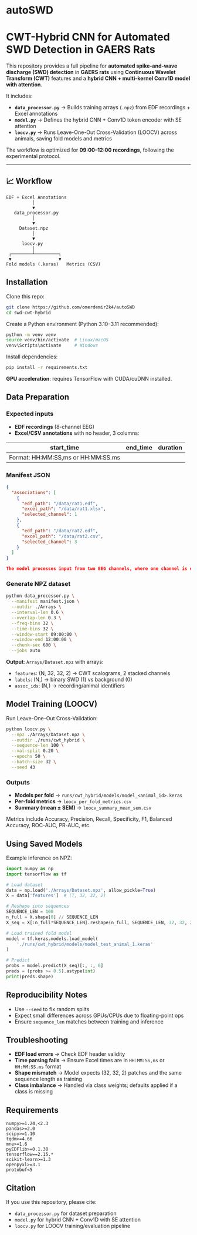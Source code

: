 # autoSWD
# CWT-Hybrid CNN for Automated SWD Detection in GAERS Rats

This repository provides a full pipeline for **automated spike-and-wave discharge (SWD) detection** in **GAERS rats** using **Continuous Wavelet Transform (CWT)** features and a **hybrid CNN + multi-kernel Conv1D model with attention**.

It includes:

- **`data_processor.py`** → Builds training arrays (`.npz`) from EDF recordings + Excel annotations  
- **`model.py`** → Defines the hybrid CNN + Conv1D token encoder with SE attention  
- **`loocv.py`** → Runs Leave-One-Out Cross-Validation (LOOCV) across animals, saving fold models and metrics  

The workflow is optimized for **09:00–12:00 recordings**, following the experimental protocol.

---

## 📈 Workflow

```text
EDF + Excel Annotations
          │
          ▼
   data_processor.py
          │
          ▼
     Dataset.npz
          │
          ▼
      loocv.py
          │
 ┌────────┴─────────┐
 ▼                  ▼
Fold models (.keras)   Metrics (CSV)
```

## Installation

Clone this repo:

```bash
git clone https://github.com/omerdemir2k4/autoSWD
cd swd-cwt-hybrid
```

Create a Python environment (Python 3.10–3.11 recommended):

```bash
python -m venv venv
source venv/bin/activate  # Linux/macOS
venv\Scripts\activate     # Windows
```

Install dependencies:

```bash
pip install -r requirements.txt
```

**GPU acceleration**: requires TensorFlow with CUDA/cuDNN installed.

## Data Preparation

### Expected inputs
- **EDF recordings** (8-channel EEG)
- **Excel/CSV annotations** with no header, 3 columns:

| start_time | end_time | duration |
|------------|----------|----------|
| Format: HH:MM:SS,ms or HH:MM:SS.ms |

### Manifest JSON
```json
{
  "associations": [
    {
      "edf_path": "/data/rat1.edf",
      "excel_path": "/data/rat1.xlsx",
      "selected_channel": 1
    },
    {
      "edf_path": "/data/rat2.edf",
      "excel_path": "/data/rat2.csv",
      "selected_channel": 3
    }
  ]
}

The model processes input from two EEG channels, where one channel is explicitly chosen in the manifest (selected_channel), and the second is automatically determined
```

### Generate NPZ dataset
```bash
python data_processor.py \
  --manifest manifest.json \
  --outdir ./Arrays \
  --interval-len 0.6 \
  --overlap-len 0.3 \
  --freq-bins 32 \
  --time-bins 32 \
  --window-start 09:00:00 \
  --window-end 12:00:00 \
  --chunk-sec 600 \
  --jobs auto
```

**Output**: `Arrays/Dataset.npz` with arrays:
- `features`: (N, 32, 32, 2) → CWT scalograms, 2 stacked channels
- `labels`: (N,) → binary SWD (1) vs background (0)
- `assoc_ids`: (N,) → recording/animal identifiers

## Model Training (LOOCV)

Run Leave-One-Out Cross-Validation:

```bash
python loocv.py \
  --npz ./Arrays/Dataset.npz \
  --outdir ./runs/cwt_hybrid \
  --sequence-len 100 \
  --val-split 0.20 \
  --epochs 50 \
  --batch-size 32 \
  --seed 43
```

### Outputs
- **Models per fold** → `runs/cwt_hybrid/models/model_<animal_id>.keras`
- **Per-fold metrics** → `loocv_per_fold_metrics.csv`
- **Summary (mean ± SEM)** → `loocv_summary_mean_sem.csv`

Metrics include Accuracy, Precision, Recall, Specificity, F1, Balanced Accuracy, ROC-AUC, PR-AUC, etc.

## Using Saved Models

Example inference on NPZ:

```python
import numpy as np
import tensorflow as tf

# Load dataset
data = np.load('./Arrays/Dataset.npz', allow_pickle=True)
X = data['features']  # (T, 32, 32, 2)

# Reshape into sequences
SEQUENCE_LEN = 100
n_full = X.shape[0] // SEQUENCE_LEN
X_seq = X[:n_full*SEQUENCE_LEN].reshape(n_full, SEQUENCE_LEN, 32, 32, 2)

# Load trained fold model
model = tf.keras.models.load_model(
    './runs/cwt_hybrid/models/model_test_animal_1.keras'
)

# Predict
probs = model.predict(X_seq)[:, :, 0]
preds = (probs >= 0.5).astype(int)
print(preds.shape)
```

## Reproducibility Notes

- Use `--seed` to fix random splits
- Expect small differences across GPUs/CPUs due to floating-point ops
- Ensure `sequence_len` matches between training and inference

## Troubleshooting

- **EDF load errors** → Check EDF header validity
- **Time parsing fails** → Ensure Excel times are in `HH:MM:SS,ms` or `HH:MM:SS.ms` format
- **Shape mismatch** → Model expects (32, 32, 2) patches and the same sequence length as training
- **Class imbalance** → Handled via class weights; defaults applied if a class is missing

## Requirements

```shell
numpy>=1.24,<2.3
pandas>=2.0
scipy>=1.10
tqdm>=4.66
mne>=1.6
pyEDFlib>=0.1.38
tensorflow==2.15.*
scikit-learn>=1.3
openpyxl>=3.1
protobuf<5
```

## Citation

If you use this repository, please cite:

- `data_processor.py` for dataset preparation
- `model.py` for hybrid CNN + Conv1D with SE attention  
- `loocv.py` for LOOCV training/evaluation pipeline
